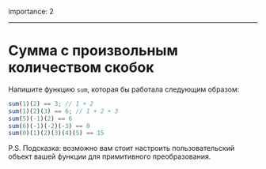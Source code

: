 importance: 2

---

# Сумма с произвольным количеством скобок

Напишите функцию `sum`, которая бы работала следующим образом:

```js
sum(1)(2) == 3; // 1 + 2
sum(1)(2)(3) == 6; // 1 + 2 + 3
sum(5)(-1)(2) == 6
sum(6)(-1)(-2)(-3) == 0
sum(0)(1)(2)(3)(4)(5) == 15
```

P.S. Подсказка: возможно вам стоит настроить пользовательский объект вашей функции для примитивного преобразования.
